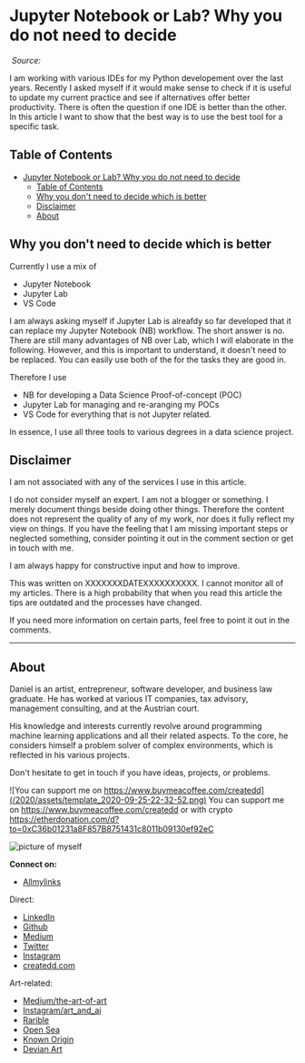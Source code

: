 # Jupyter Notebook or Lab? Why you do not need to decide

![]()
*Source:*

I am working with various IDEs for my Python developement over the last years. Recently I asked myself if it would make sense to check if it is useful to update my current practice and see if alternatives offer better productivity. There is often the question if one IDE is better than the other. In this article I want to show that the best way is to use the best tool for a specific task.


## Table of Contents

- [Jupyter Notebook or Lab? Why you do not need to decide](#jupyter-notebook-or-lab-why-you-do-not-need-to-decide)
  - [Table of Contents](#table-of-contents)
  - [Why you don't need to decide which is better](#why-you-dont-need-to-decide-which-is-better)
  - [Disclaimer](#disclaimer)
  - [About](#about)

## Why you don't need to decide which is better

Currently I use a mix of
- Jupyter Notebook
- Jupyter Lab
- VS Code

I am always asking myself if Jupyter Lab is alreafdy so far developed that it can replace my Jupyter Notebook (NB) workflow. The short answer is no. There are still many advantages of NB over Lab, which I will elaborate in the following. However, and this is important to understand, it doesn't need to be replaced. You can easily use both of the for the tasks they are good in.

Therefore I use
- NB for developing a Data Science Proof-of-concept (POC)
- Jupyter Lab for managing and re-aranging my POCs
- VS Code for everything that is not Jupyter related.

In essence, I use all three tools to various degrees in a data science project.




## Disclaimer

I am not associated with any of the services I use in this article.

I do not consider myself an expert. I am not a blogger or something. I merely document things beside doing other things. Therefore the content does not represent the quality of any of my work, nor does it fully reflect my view on things. If you have the feeling that I am missing important steps or neglected something, consider pointing it out in the comment section or get in touch with me.

I am always happy for constructive input and how to improve.


This was written on XXXXXXXDATEXXXXXXXXXX.
I cannot monitor all of my articles. There is a high probability that when you read this article the tips are outdated and the processes have changed.

If you need more information on certain parts, feel free to point it out in the comments.



---

## About

Daniel is an artist, entrepreneur, software developer, and business law graduate. He has worked at various IT companies, tax advisory, management consulting, and at the Austrian court.

His knowledge and interests currently revolve around programming machine learning applications and all their related aspects. To the core, he considers himself a problem solver of complex environments, which is reflected in his various projects.

Don't hesitate to get in touch if you have ideas, projects, or problems.

![You can support me on https://www.buymeacoffee.com/createdd](/2020/assets/template_2020-09-25-22-32-52.png)
You can support me on https://www.buymeacoffee.com/createdd or with crypto https://etherdonation.com/d?to=0xC36b01231a8F857B8751431c8011b09130ef92eC


![picture of myself](https://avatars2.githubusercontent.com/u/22077628?s=460&v=4)

**Connect on:**

- [Allmylinks](https://allmylinks.com/createdd)

Direct:
- [LinkedIn](https://www.linkedin.com/in/createdd)
- [Github](https://github.com/Createdd)
- [Medium](https://medium.com/@createdd)
- [Twitter](https://twitter.com/_createdd)
- [Instagram](https://www.instagram.com/create.dd/)
- [createdd.com](https://www.createdd.com/)

Art-related:
- [Medium/the-art-of-art](https://medium.com/the-art-of-art)
- [Instagram/art_and_ai](https://www.instagram.com/art_and_ai/)
- [Rarible](https://app.rarible.com/createdd/collectibles)
- [Open Sea](https://opensea.io/accounts/createdd?ref=0xc36b01231a8f857b8751431c8011b09130ef92ec)
- [Known Origin](https://knownorigin.io/profile/0xC36b01231a8F857B8751431c8011b09130ef92eC)
- [Devian Art](https://www.deviantart.com/createdd1010/)

<!-- Written by Daniel Deutsch -->